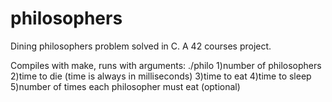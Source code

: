 # philosophers

Dining philosophers problem solved in C. A 42 courses project.

Compiles with make, runs with arguments: 
./philo 
1)number of philosophers 
2)time to die (time is always in milliseconds)
3)time to eat 
4)time to sleep 
5)number of times each philosopher must eat (optional)
